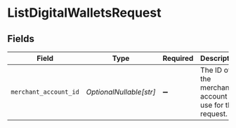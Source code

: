 # ListDigitalWalletsRequest


## Fields

| Field                                                   | Type                                                    | Required                                                | Description                                             |
| ------------------------------------------------------- | ------------------------------------------------------- | ------------------------------------------------------- | ------------------------------------------------------- |
| `merchant_account_id`                                   | *OptionalNullable[str]*                                 | :heavy_minus_sign:                                      | The ID of the merchant account to use for this request. |